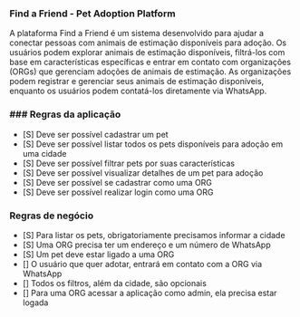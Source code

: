 ### Find a Friend - Pet Adoption Platform
A plataforma Find a Friend é um sistema desenvolvido para ajudar a conectar pessoas com animais de estimação disponíveis para adoção. 
Os usuários podem explorar animais de estimação disponíveis, filtrá-los com base em características específicas e entrar em contato com organizações 
(ORGs) que gerenciam adoções de animais de estimação. As organizações podem registrar e gerenciar seus animais de estimação disponíveis, enquanto os usuários podem contatá-los diretamente via WhatsApp.

### ### Regras da aplicação

- [S] Deve ser possível cadastrar um pet
- [S] Deve ser possível listar todos os pets disponíveis para adoção em uma cidade
- [S] Deve ser possível filtrar pets por suas características
- [S] Deve ser possível visualizar detalhes de um pet para adoção
- [S] Deve ser possível se cadastrar como uma ORG
- [S] Deve ser possível realizar login como uma ORG

### Regras de negócio

- [S] Para listar os pets, obrigatoriamente precisamos informar a cidade
- [S] Uma ORG precisa ter um endereço e um número de WhatsApp
- [S] Um pet deve estar ligado a uma ORG
- [] O usuário que quer adotar, entrará em contato com a ORG via WhatsApp
- [] Todos os filtros, além da cidade, são opcionais
- [] Para uma ORG acessar a aplicação como admin, ela precisa estar logada